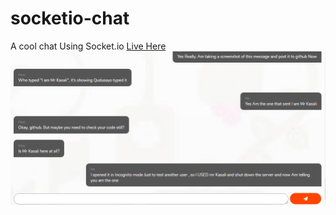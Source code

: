 # socketio-chat
A cool chat Using Socket.io [Live Here](http://chatty-lib.herokuapp.com/)
![Preview](preview.PNG)
